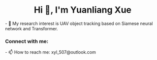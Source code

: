 <h1 align="center">Hi 👋, I'm Yuanliang Xue</h1>
- 🌱 My research interest is UAV object tracking based on Siamese neural network and Transformer.



<h3 align="left">Connect with me:</h3>
<p align="left">
</p>
- 📫 How to reach me: xyl_507@outlook.com
